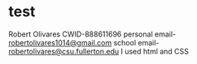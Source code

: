 # test
Robert Olivares
CWID-888611696
personal email- robertolivares1014@gmail.com
school email- robertolivares@csu.fullerton.edu
I used html and CSS

